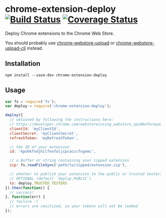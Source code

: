 # chrome-extension-deploy [![Build Status](https://travis-ci.org/erikdesjardins/chrome-extension-deploy.svg?branch=master)](https://travis-ci.org/erikdesjardins/chrome-extension-deploy) [![Coverage Status](https://coveralls.io/repos/github/erikdesjardins/chrome-extension-deploy/badge.svg?branch=master)](https://coveralls.io/github/erikdesjardins/chrome-extension-deploy?branch=master)

Deploy Chrome extensions to the Chrome Web Store.

You should probably use [chrome-webstore-upload](https://github.com/DrewML/chrome-webstore-upload) or [chrome-webstore-upload-cli](https://github.com/DrewML/chrome-webstore-upload-cli) instead.

## Installation

`npm install --save-dev chrome-extension-deploy`

## Usage

```js
var fs = require('fs');
var deploy = require('chrome-extension-deploy');

deploy({
  // obtained by following the instructions here:
  // https://developer.chrome.com/webstore/using_webstore_api#beforeyoubegin
  clientId: 'myClientId',
  clientSecret: 'myClientSecret',
  refreshToken: 'myRefreshToken',

  // the ID of your extension
  id: 'kpohkfndjhilfenfoljcpcacccfngemc',

  // a Buffer or string containing your zipped extension
  zip: fs.readFileSync('path/to/zipped/extension.zip'),

  // whether to publish your extension to the public or trusted testers
  // OPTIONAL (default `deploy.PUBLIC`)
  to: deploy.TRUSTED_TESTERS
}).then(function() {
  // success!
}, function(err) {
  // failure :(
  // errors are sanitized, so your tokens will not be leaked
});
```
